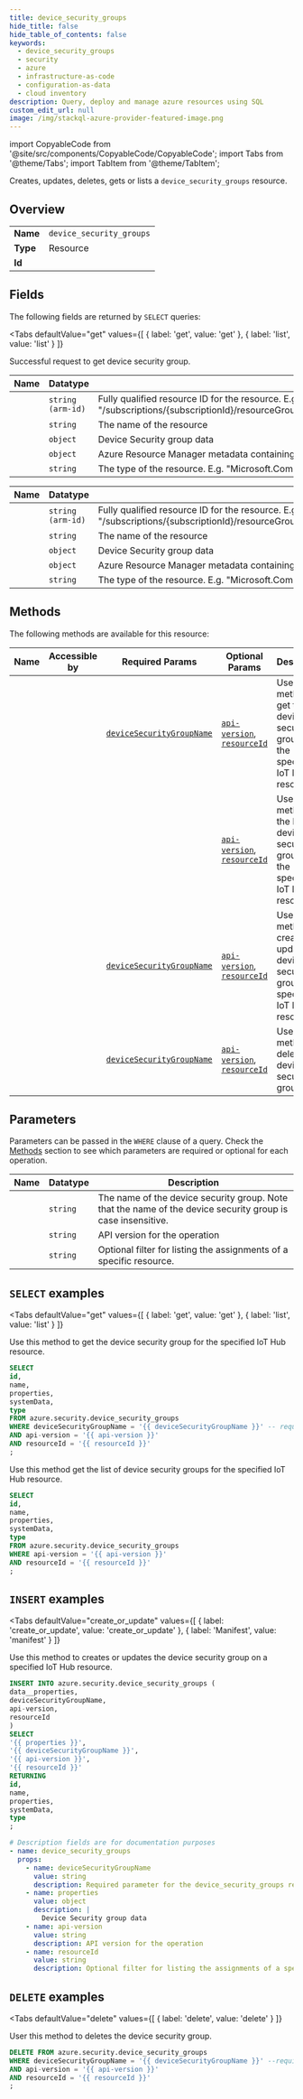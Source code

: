 ```yaml
--- 
title: device_security_groups
hide_title: false
hide_table_of_contents: false
keywords:
  - device_security_groups
  - security
  - azure
  - infrastructure-as-code
  - configuration-as-data
  - cloud inventory
description: Query, deploy and manage azure resources using SQL
custom_edit_url: null
image: /img/stackql-azure-provider-featured-image.png
---
```


import CopyableCode from '@site/src/components/CopyableCode/CopyableCode';
import Tabs from '@theme/Tabs';
import TabItem from '@theme/TabItem';

Creates, updates, deletes, gets or lists a <code>device_security_groups</code> resource.

## Overview
<table><tbody>
<tr><td><b>Name</b></td><td><code>device_security_groups</code></td></tr>
<tr><td><b>Type</b></td><td>Resource</td></tr>
<tr><td><b>Id</b></td><td><CopyableCode code="azure.security.device_security_groups" /></td></tr>
</tbody></table>

## Fields

The following fields are returned by `SELECT` queries:

<Tabs
    defaultValue="get"
    values={[
        { label: 'get', value: 'get' },
        { label: 'list', value: 'list' }
    ]}
>
<TabItem value="get">

Successful request to get device security group.

<table>
<thead>
    <tr>
    <th>Name</th>
    <th>Datatype</th>
    <th>Description</th>
    </tr>
</thead>
<tbody>
<tr>
    <td><CopyableCode code="id" /></td>
    <td><code>string (arm-id)</code></td>
    <td>Fully qualified resource ID for the resource. E.g. "/subscriptions/&#123;subscriptionId&#125;/resourceGroups/&#123;resourceGroupName&#125;/providers/&#123;resourceProviderNamespace&#125;/&#123;resourceType&#125;/&#123;resourceName&#125;"</td>
</tr>
<tr>
    <td><CopyableCode code="name" /></td>
    <td><code>string</code></td>
    <td>The name of the resource</td>
</tr>
<tr>
    <td><CopyableCode code="properties" /></td>
    <td><code>object</code></td>
    <td>Device Security group data</td>
</tr>
<tr>
    <td><CopyableCode code="systemData" /></td>
    <td><code>object</code></td>
    <td>Azure Resource Manager metadata containing createdBy and modifiedBy information.</td>
</tr>
<tr>
    <td><CopyableCode code="type" /></td>
    <td><code>string</code></td>
    <td>The type of the resource. E.g. "Microsoft.Compute/virtualMachines" or "Microsoft.Storage/storageAccounts"</td>
</tr>
</tbody>
</table>
</TabItem>
<TabItem value="list">

<table>
<thead>
    <tr>
    <th>Name</th>
    <th>Datatype</th>
    <th>Description</th>
    </tr>
</thead>
<tbody>
<tr>
    <td><CopyableCode code="id" /></td>
    <td><code>string (arm-id)</code></td>
    <td>Fully qualified resource ID for the resource. E.g. "/subscriptions/&#123;subscriptionId&#125;/resourceGroups/&#123;resourceGroupName&#125;/providers/&#123;resourceProviderNamespace&#125;/&#123;resourceType&#125;/&#123;resourceName&#125;"</td>
</tr>
<tr>
    <td><CopyableCode code="name" /></td>
    <td><code>string</code></td>
    <td>The name of the resource</td>
</tr>
<tr>
    <td><CopyableCode code="properties" /></td>
    <td><code>object</code></td>
    <td>Device Security group data</td>
</tr>
<tr>
    <td><CopyableCode code="systemData" /></td>
    <td><code>object</code></td>
    <td>Azure Resource Manager metadata containing createdBy and modifiedBy information.</td>
</tr>
<tr>
    <td><CopyableCode code="type" /></td>
    <td><code>string</code></td>
    <td>The type of the resource. E.g. "Microsoft.Compute/virtualMachines" or "Microsoft.Storage/storageAccounts"</td>
</tr>
</tbody>
</table>
</TabItem>
</Tabs>

## Methods

The following methods are available for this resource:

<table>
<thead>
    <tr>
    <th>Name</th>
    <th>Accessible by</th>
    <th>Required Params</th>
    <th>Optional Params</th>
    <th>Description</th>
    </tr>
</thead>
<tbody>
<tr>
    <td><a href="#get"><CopyableCode code="get" /></a></td>
    <td><CopyableCode code="select" /></td>
    <td><a href="#parameter-deviceSecurityGroupName"><code>deviceSecurityGroupName</code></a></td>
    <td><a href="#parameter-api-version"><code>api-version</code></a>, <a href="#parameter-resourceId"><code>resourceId</code></a></td>
    <td>Use this method to get the device security group for the specified IoT Hub resource.</td>
</tr>
<tr>
    <td><a href="#list"><CopyableCode code="list" /></a></td>
    <td><CopyableCode code="select" /></td>
    <td></td>
    <td><a href="#parameter-api-version"><code>api-version</code></a>, <a href="#parameter-resourceId"><code>resourceId</code></a></td>
    <td>Use this method get the list of device security groups for the specified IoT Hub resource.</td>
</tr>
<tr>
    <td><a href="#create_or_update"><CopyableCode code="create_or_update" /></a></td>
    <td><CopyableCode code="insert" /></td>
    <td><a href="#parameter-deviceSecurityGroupName"><code>deviceSecurityGroupName</code></a></td>
    <td><a href="#parameter-api-version"><code>api-version</code></a>, <a href="#parameter-resourceId"><code>resourceId</code></a></td>
    <td>Use this method to creates or updates the device security group on a specified IoT Hub resource.</td>
</tr>
<tr>
    <td><a href="#delete"><CopyableCode code="delete" /></a></td>
    <td><CopyableCode code="delete" /></td>
    <td><a href="#parameter-deviceSecurityGroupName"><code>deviceSecurityGroupName</code></a></td>
    <td><a href="#parameter-api-version"><code>api-version</code></a>, <a href="#parameter-resourceId"><code>resourceId</code></a></td>
    <td>User this method to deletes the device security group.</td>
</tr>
</tbody>
</table>

## Parameters

Parameters can be passed in the `WHERE` clause of a query. Check the [Methods](#methods) section to see which parameters are required or optional for each operation.

<table>
<thead>
    <tr>
    <th>Name</th>
    <th>Datatype</th>
    <th>Description</th>
    </tr>
</thead>
<tbody>
<tr id="parameter-deviceSecurityGroupName">
    <td><CopyableCode code="deviceSecurityGroupName" /></td>
    <td><code>string</code></td>
    <td>The name of the device security group. Note that the name of the device security group is case insensitive.</td>
</tr>
<tr id="parameter-api-version">
    <td><CopyableCode code="api-version" /></td>
    <td><code>string</code></td>
    <td>API version for the operation</td>
</tr>
<tr id="parameter-resourceId">
    <td><CopyableCode code="resourceId" /></td>
    <td><code>string</code></td>
    <td>Optional filter for listing the assignments of a specific resource.</td>
</tr>
</tbody>
</table>

## `SELECT` examples

<Tabs
    defaultValue="get"
    values={[
        { label: 'get', value: 'get' },
        { label: 'list', value: 'list' }
    ]}
>
<TabItem value="get">

Use this method to get the device security group for the specified IoT Hub resource.

```sql
SELECT
id,
name,
properties,
systemData,
type
FROM azure.security.device_security_groups
WHERE deviceSecurityGroupName = '{{ deviceSecurityGroupName }}' -- required
AND api-version = '{{ api-version }}'
AND resourceId = '{{ resourceId }}'
;
```
</TabItem>
<TabItem value="list">

Use this method get the list of device security groups for the specified IoT Hub resource.

```sql
SELECT
id,
name,
properties,
systemData,
type
FROM azure.security.device_security_groups
WHERE api-version = '{{ api-version }}'
AND resourceId = '{{ resourceId }}'
;
```
</TabItem>
</Tabs>


## `INSERT` examples

<Tabs
    defaultValue="create_or_update"
    values={[
        { label: 'create_or_update', value: 'create_or_update' },
        { label: 'Manifest', value: 'manifest' }
    ]}
>
<TabItem value="create_or_update">

Use this method to creates or updates the device security group on a specified IoT Hub resource.

```sql
INSERT INTO azure.security.device_security_groups (
data__properties,
deviceSecurityGroupName,
api-version,
resourceId
)
SELECT 
'{{ properties }}',
'{{ deviceSecurityGroupName }}',
'{{ api-version }}',
'{{ resourceId }}'
RETURNING
id,
name,
properties,
systemData,
type
;
```
</TabItem>
<TabItem value="manifest">

```yaml
# Description fields are for documentation purposes
- name: device_security_groups
  props:
    - name: deviceSecurityGroupName
      value: string
      description: Required parameter for the device_security_groups resource.
    - name: properties
      value: object
      description: |
        Device Security group data
    - name: api-version
      value: string
      description: API version for the operation
    - name: resourceId
      value: string
      description: Optional filter for listing the assignments of a specific resource.
```
</TabItem>
</Tabs>


## `DELETE` examples

<Tabs
    defaultValue="delete"
    values={[
        { label: 'delete', value: 'delete' }
    ]}
>
<TabItem value="delete">

User this method to deletes the device security group.

```sql
DELETE FROM azure.security.device_security_groups
WHERE deviceSecurityGroupName = '{{ deviceSecurityGroupName }}' --required
AND api-version = '{{ api-version }}'
AND resourceId = '{{ resourceId }}'
;
```
</TabItem>
</Tabs>
